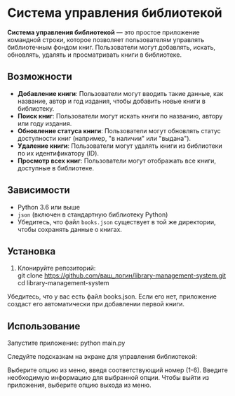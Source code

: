# Система управления библиотекой  

**Система управления библиотекой** — это простое приложение командной строки, которое позволяет пользователям управлять библиотечным фондом книг. Пользователи могут добавлять, искать, обновлять, удалять и просматривать книги в библиотеке.  

## Возможности  

- **Добавление книги**: Пользователи могут вводить такие данные, как название, автор и год издания, чтобы добавить новые книги в библиотеку.  
- **Поиск книг**: Пользователи могут искать книги по названию, автору или году издания.  
- **Обновление статуса книги**: Пользователи могут обновлять статус доступности книг (например, "в наличии" или "выдана").  
- **Удаление книги**: Пользователи могут удалять книги из библиотеки по их идентификатору (ID).  
- **Просмотр всех книг**: Пользователи могут отображать все книги, доступные в библиотеке.  

## Зависимости  

- Python 3.6 или выше  
- `json` (включен в стандартную библиотеку Python)  
- Убедитесь, что файл `books.json` существует в той же директории, чтобы сохранять данные о книгах.  

## Установка  

1. Клонируйте репозиторий:  
   git clone https://github.com/ваш_логин/library-management-system.git  
   cd library-management-system  

Убедитесь, что у вас есть файл books.json. Если его нет, приложение создаст его автоматически при добавлении первой книги.

## Использование
Запустите приложение:
python main.py

Следуйте подсказкам на экране для управления библиотекой:

Выберите опцию из меню, введя соответствующий номер (1-6).
Введите необходимую информацию для выбранной опции.
Чтобы выйти из приложения, выберите опцию выхода из меню.
